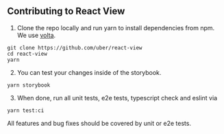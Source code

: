 ## Contributing to React View

1. Clone the repo locally and run yarn to install dependencies from npm. We use [volta](https://volta.sh/).

```
git clone https://github.com/uber/react-view
cd react-view
yarn
```

2. You can test your changes inside of the storybook.

```
yarn storybook
```

3. When done, run all unit tests, e2e tests, typescript check and eslint via

```
yarn test:ci
```

All features and bug fixes should be covered by unit or e2e tests.
